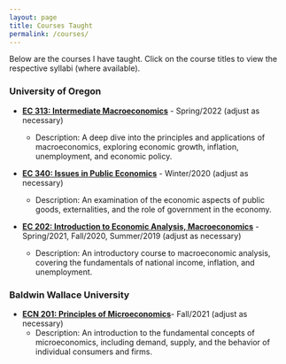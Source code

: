 ```yaml
---
layout: page
title: Courses Taught
permalink: /courses/
---
```


Below are the courses I have taught. Click on the course titles to view the respective syllabi (where available).

### University of Oregon

- [**EC 313: Intermediate Macroeconomics**](https://github.com/jakethompson92/jakethompson92.github.io/blob/master/assets/EC_313_syllabus%20(1).pdf) - Spring/2022 (adjust as necessary)
  - Description: A deep dive into the principles and applications of macroeconomics, exploring economic growth, inflation, unemployment, and economic policy.

- [**EC 340: Issues in Public Economics**](https://github.com/jakethompson92/jakethompson92.github.io/blob/master/assets/EC_340_Syllabus.pdf) - Winter/2020 (adjust as necessary)
  - Description: An examination of the economic aspects of public goods, externalities, and the role of government in the economy.

- [**EC 202: Introduction to Economic Analysis, Macroeconomics**](https://github.com/jakethompson92/jakethompson92.github.io/blob/master/assets/Syllabus.pdf) - Spring/2021, Fall/2020, Summer/2019 (adjust as necessary)
  - Description: An introductory course to macroeconomic analysis, covering the fundamentals of national income, inflation, and unemployment.

### Baldwin Wallace University

- [**ECN 201: Principles of Microeconomics**](https://github.com/jakethompson92/jakethompson92.github.io/blob/master/assets/ECN%20201-S01%20Syllabus%20.doc.pdf)- Fall/2021 (adjust as necessary)
  - Description: An introduction to the fundamental concepts of microeconomics, including demand, supply, and the behavior of individual consumers and firms.
